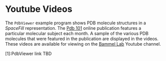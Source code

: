 Youtube Videos
========

The `PdbViewer` example program shows PDB molecule 
structures in a _SpaceFill_ representation.  The
[Pdb 101][2] online publication features a particular
molecular subject each month.  A sample of the various PDB 
molecules that were featured in the publication are 
displayed in the videos.   These videos are available
for viewing on the [Bammel Lab][3] Youtube channel.

[1]:PdbViewer link TBD

[2]:https://pdb101.rcsb.org/

[3]:https://www.youtube.com/channel/UCMGbrOQM-3LDv_sYOrm4KuQ

